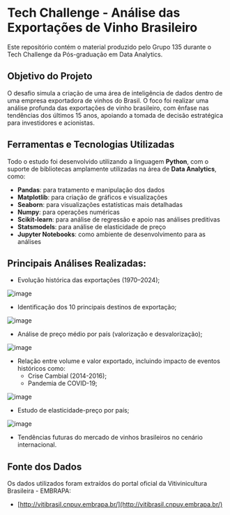 # Tech Challenge - Análise das Exportações de Vinho Brasileiro
Este repositório contém o material produzido pelo Grupo 135 durante o Tech Challenge da Pós-graduação em Data Analytics.

## Objetivo do Projeto
O desafio simula a criação de uma área de inteligência de dados dentro de uma empresa exportadora de vinhos do Brasil. O foco foi realizar uma análise profunda das exportações de vinho brasileiro, com ênfase nas tendências dos últimos 15 anos, apoiando a tomada de decisão estratégica para investidores e acionistas.

## Ferramentas e Tecnologias Utilizadas
Todo o estudo foi desenvolvido utilizando a linguagem **Python**, com o suporte de bibliotecas amplamente utilizadas na área de **Data Analytics**, como:

- **Pandas**: para tratamento e manipulação dos dados
- **Matplotlib**: para criação de gráficos e visualizações
- **Seaborn**: para visualizações estatísticas mais detalhadas
- **Numpy**: para operações numéricas
- **Scikit-learn**: para análise de regressão e apoio nas análises preditivas
- **Statsmodels**: para análise de elasticidade de preço
- **Jupyter Notebooks**: como ambiente de desenvolvimento para as análises
  
## Principais Análises Realizadas:
- Evolução histórica das exportações (1970–2024);
  
![image](https://github.com/user-attachments/assets/ed2b4acc-7674-437d-b05e-9572e54eb770)
  
- Identificação dos 10 principais destinos de exportação;
  
![image](https://github.com/user-attachments/assets/1e93377e-4630-4a5c-9079-234904872a05)
  
- Análise de preço médio por país (valorização e desvalorização);
  
![image](https://github.com/user-attachments/assets/f6a827f0-88bf-4034-85e4-5024926db1a9)

- Relação entre volume e valor exportado, incluindo impacto de eventos históricos como:
  - Crise Cambial (2014-2016);    
  - Pandemia de COVID-19;
    
 ![image](https://github.com/user-attachments/assets/d684087f-80a8-4318-81fb-9a0bbc7bae42)

    
- Estudo de elasticidade-preço por país;
  
![image](https://github.com/user-attachments/assets/f9819dfd-a496-422d-9d1d-60de6091eb09)

  
- Tendências futuras do mercado de vinhos brasileiros no cenário internacional.  

## Fonte dos Dados
Os dados utilizados foram extraídos do portal oficial da Vitivinicultura Brasileira - EMBRAPA:
- [http://vitibrasil.cnpuv.embrapa.br/](http://vitibrasil.cnpuv.embrapa.br/)
